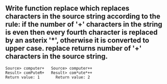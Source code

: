 Write function replace which replaces characters in the source string according to the rule: if the number of
'+' characters in the string is even then every fourth character is replaced by an asterix '*', otherwise it is
converted to upper case. replace returns number of '+' characters in the source string. 
---
`Source> computer+   Source> computer++`  
`Result> comPuteR+   Result> com*ute*++`  
`Return value: 1       Return value: 2`  
